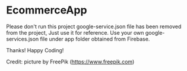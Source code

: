 # EcommerceApp


Please don't run this project google-service.json file has been removed from the project, Just use it for reference.
Use your own google-services.json file under app folder obtained from Firebase.

Thanks! Happy Coding!


Credit: picture by FreePik (https://www.freepik.com)
